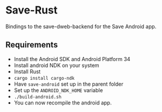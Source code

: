 # Save-Rust

Bindings to the save-dweb-backend for the Save Android app.

## Requirements

- Install the Android SDK and Android Platform 34 
- Install android NDK on your system
- Install Rust
- `cargo install cargo-ndk`
- Have `save-android` set up in the parent folder
- Set up the `ANDROID_NDK_HOME` variable
- `./build-android.sh`
- You can now recompile the android app.